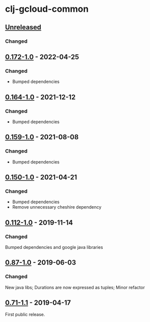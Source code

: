 # clj-gcloud-common

## [Unreleased]
### Changed

## [0.172-1.0] - 2022-04-25
### Changed
* Bumped dependencies

## [0.164-1.0] - 2021-12-12
### Changed
* Bumped dependencies

## [0.159-1.0] - 2021-08-08
### Changed
* Bumped dependencies

## [0.150-1.0] - 2021-04-21
### Changed
* Bumped dependencies
* Remove unnecessary cheshire dependency

## [0.112-1.0] - 2019-11-14
### Changed
Bumped dependencies and google java libraries

## [0.87-1.0] - 2019-06-03
### Changed
New java libs; Durations are now expressed as tuples; Minor refactor

## [0.71-1.1] - 2019-04-17
First public release.

[Unreleased]: https://github.com/oscaro/clj-gcloud-common/-/compare/0.172-1.0...devel
[0.172-1.0]: https://github.com/oscaro/clj-gcloud-common/-/compare/0.164-1.0...0.172-1.0
[0.164-1.0]: https://github.com/oscaro/clj-gcloud-common/-/compare/0.159-1.0...0.164-1.0
[0.159-1.0]: https://github.com/oscaro/clj-gcloud-common/-/compare/0.150-1.0...0.159-1.0
[0.150-1.0]: https://github.com/oscaro/clj-gcloud-common/-/compare/0.112-1.0...0.150-1.0
[0.112-1.0]: https://github.com/oscaro/clj-gcloud-common/-/compare/0.87-1.0...0.112-1.0
[0.87-1.0]: https://github.com/oscaro/clj-gcloud-common/-/compare/0.71-1.1...0.87-1.0
[0.71-1.1]: https://github.com/oscaro/clj-gcloud-common/releases/tag/0.71-1.1
